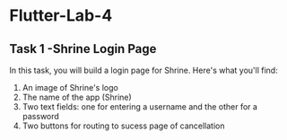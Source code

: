 # Flutter-Lab-4


## Task 1  -Shrine Login Page
In this task, you will build a login page for Shrine. Here's what you'll find:
1. An image of Shrine's logo
2. The name of the app (Shrine)
3. Two text fields: one for entering a username and the other for a password
4. Two buttons for routing to sucess page of cancellation

